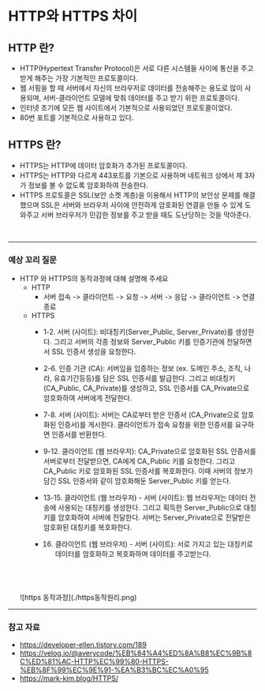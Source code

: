 # HTTP와 HTTPS 차이

## HTTP 란?
* HTTP(Hypertext Transfer Protocol)은 서로 다른 시스템들 사이에 통신을 주고 받게 해주는 가장 기본적인 프로토콜이다.
* 웹 서핑을 할 때 서버에서 자신의 브라우저로 데이터를 전송해주는 용도로 많이 사용되며, 서버-클라이언트 모델에 맞춰 데이터를 주고 받기 위한 프로토콜이다.
* 인터넷 초기에 모든 웹 사이트에서 기본적으로 사용되었던 프로토콜이었다.
* 80번 포트를 기본적으로 사용하고 있다.

## HTTPS 란?
* HTTPS는 HTTP에 데이터 암호화가 추가된 프로토콜이다.
* HTTPS는 HTTP와 다르게 443포트를 기본으로 사용하며 네트워크 상에서 제 3자가 정보를 볼 수 없도록 암호화하여 전송한다.
* HTTPS 프로토콜은 SSL(보안 소켓 계층)을 이용해서 HTTP의 보안상 문제를 해결했으며 SSL은 서버와 브라우저 사이에 안전하게 암호화된 연결을 만들 수 있게 도와주고 서버 브라우저가 민감한 정보를 주고 받을 때도 도난당하는 것을 막아준다.

<br/>

---


### 예상 꼬리 질문
* HTTP 와 HTTPS의 동작과정에 대해 설명해 주세요
    * HTTP 
        * 서버 접속 -> 클라이언트 -> 요청 -> 서버 -> 응답 -> 클라이언트 -> 연결 종료
    * HTTPS
        * 1-2. 서버 (사이트): 비대칭키(Server_Public, Server_Private)를 생성한다. 그리고 서버의 각종 정보와 Server_Public 키를 인증기관에 전달하면서 SSL 인증서 생성을 요청한다.

        * 2-6. 인증 기관 (CA): 서버임을 입증하는 정보 (ex. 도메인 주소, 조직, 나라, 유효기간등등)를 담은 SSL 인증서를 발급한다. 그리고 비대칭키(CA_Public, CA_Private)를 생성하고, SSL 인증서를 CA_Private으로 암호화하여 서버에게 전달한다.

        * 7-8. 서버 (사이트): 서버는 CA로부터 받은 인증서 (CA_Private으로 암호화된 인증서)를 게시한다. 클라이언트가 접속 요청을 위한 인증서를 요구하면 인증서를 반환한다.

        * 9-12. 클라이언트 (웹 브라우저): CA_Private으로 암호화된 SSL 인증서를 서버로부터 전달받으면, CA에게 CA_Public 키를 요청한다. 그리고 CA_Public 키로 암호화된 SSL 인증서를 복호화한다. 이때 서버의 정보가 담긴 SSL 인증서와 같이 암호화해둔 Server_Public 키를 얻는다.

        * 13-15. 클라이언트 (웹 브라우저) - 서버 (사이트): 웹 브라우저는 데이터 전송에 사용되는 대칭키를 생성한다. 그리고 획득한 Server_Public으로 대칭키를 암호화하여 서버에 전달한다. 서버는 Server_Private으로 전달받은 암호화된 대칭키를 복호화한다.

        * 16. 클라이언트 (웹 브라우저) - 서버 (사이트): 서로 가지고 있는 대칭키로 데이터를 암호화하고 복호화하며 데이터를 주고받는다.
    <br/>
    <br/>
    <br/>
    <br/>
    ![https 동작과정](./https동작원리.png)

---

### 참고 자료
* https://developer-ellen.tistory.com/189
* https://velog.io/@averycode/%EB%84%A4%ED%8A%B8%EC%9B%8C%ED%81%AC-HTTP%EC%99%80-HTTPS-%EB%8F%99%EC%9E%91-%EA%B3%BC%EC%A0%95
* https://mark-kim.blog/HTTPS/

